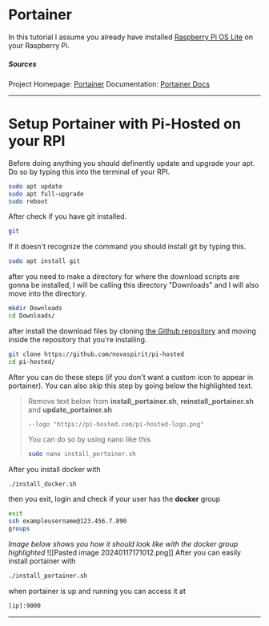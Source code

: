 # Portainer
In this tutorial I assume you already have installed [Raspberry Pi OS Lite](https://www.raspberrypi.com/software/) on your Raspberry Pi.

##### Sources
Project Homepage: [Portainer](https://www.portainer.io)
Documentation: [Portainer Docs](http://documentation.portainer.io)

---
# Setup Portainer with Pi-Hosted on your RPI
Before doing anything you should definently update and upgrade your apt.
Do so by typing this into the terminal of your RPI.
```bash
sudo apt update
sudo apt full-upgrade
sudo reboot
```
After check if you have git installed.
```bash
git
```
If it doesn't recognize the command you should install git by typing this.
```bash
sudo apt install git
```
after you need to make a directory for where the download scripts are gonna be installed, I will be calling this directory "Downloads" and I will also move into the directory.
```bash
mkdir Downloads
cd Downloads/
```
after install the download files by cloning [the Github repository](https://github.com/novaspirit/pi-hosted) and moving inside the repository that you're installing.
```bash
git clone https://github.com/novaspirit/pi-hosted
cd pi-hosted/
```
After you can do these steps (if you don't want a custom icon to appear in portainer). You can also skip this step by going below the highlighted text.
>Remove text below from **install_portainer.sh**, **reinstall_portainer.sh** and **update_portainer.sh**
>```
>--logo "https://pi-hosted.com/pi-hosted-logo.png"
>```
>You can do so by using nano like this
>```bash
>sudo nano install_portainer.sh
>```

After you install docker with
```bash
./install_docker.sh
```
then you exit, login and check if your user has the **docker** group
```bash
exit
ssh exampleusername@123.456.7.890
groups
```
*Image below shows you how it should look like with the docker group highlighted*
![[Pasted image 20240117171012.png]]
After you can easily install portainer with
```bash
./install_portainer.sh
```
when portainer is up and running you can access it at 
```bash
[ip]:9000
```
---